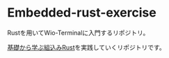 # Embedded-rust-exercise

Rustを用いてWio-Terminalに入門するリポジトリ。

[基礎から学ぶ組込みRust](https://www.c-r.com/book/detail/1403)を実践していくリポジトリです。



